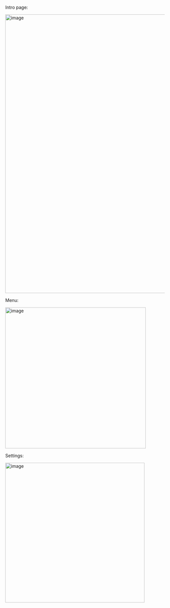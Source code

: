 Intro page:

<img width="877" alt="image" src="https://github.com/user-attachments/assets/bca53c3a-ecf4-4a39-aeff-f3b33e414d34">

Menu:

<img width="444" alt="image" src="https://github.com/user-attachments/assets/41741eab-13c2-455b-a1d9-9978e4e8912a">

Settings:

<img width="440" alt="image" src="https://github.com/user-attachments/assets/ffa6b147-5a94-46ad-af62-72c3eb17ccf1">


